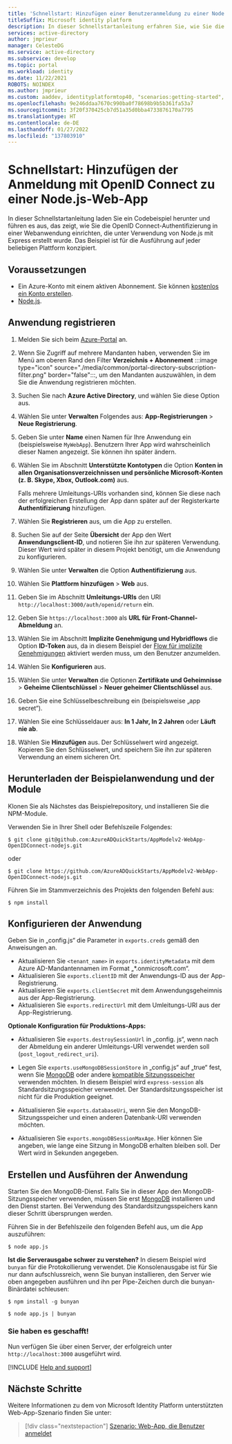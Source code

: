 ```yaml
---
title: 'Schnellstart: Hinzufügen einer Benutzeranmeldung zu einer Node.js-Web-App | Azure'
titleSuffix: Microsoft identity platform
description: In dieser Schnellstartanleitung erfahren Sie, wie Sie die Authentifizierung in einer Node.js-Webanwendung mit OpenID Connect implementieren.
services: active-directory
author: jmprieur
manager: CelesteDG
ms.service: active-directory
ms.subservice: develop
ms.topic: portal
ms.workload: identity
ms.date: 11/22/2021
ROBOTS: NOINDEX
ms.author: jmprieur
ms.custom: aaddev, identityplatformtop40, "scenarios:getting-started", "languages:ASP.NET", devx-track-js, mode-api
ms.openlocfilehash: 9e246ddaa7670c990ba0f78698b9b5b361fa53a7
ms.sourcegitcommit: 3f20f370425cb7d51a35d0bba4733876170a7795
ms.translationtype: HT
ms.contentlocale: de-DE
ms.lasthandoff: 01/27/2022
ms.locfileid: "137803910"
---
```

# <a name="quickstart-add-sign-in-using-openid-connect-to-a-nodejs-web-app"></a>Schnellstart: Hinzufügen der Anmeldung mit OpenID Connect zu einer Node.js-Web-App

In dieser Schnellstartanleitung laden Sie ein Codebeispiel herunter und führen es aus, das zeigt, wie Sie die OpenID Connect-Authentifizierung in einer Webanwendung einrichten, die unter Verwendung von Node.js mit Express erstellt wurde. Das Beispiel ist für die Ausführung auf jeder beliebigen Plattform konzipiert.

## <a name="prerequisites"></a>Voraussetzungen

- Ein Azure-Konto mit einem aktiven Abonnement. Sie können [kostenlos ein Konto erstellen](https://azure.microsoft.com/free/?WT.mc_id=A261C142F).
- [Node.js](https://nodejs.org/en/download/).

## <a name="register-your-application"></a>Anwendung registrieren

1. Melden Sie sich beim <a href="https://portal.azure.com/" target="_blank">Azure-Portal</a> an.
1. Wenn Sie Zugriff auf mehrere Mandanten haben, verwenden Sie im Menü am oberen Rand den Filter **Verzeichnis + Abonnement** :::image type="icon" source="./media/common/portal-directory-subscription-filter.png" border="false":::, um den Mandanten auszuwählen, in dem Sie die Anwendung registrieren möchten.
1. Suchen Sie nach **Azure Active Directory**, und wählen Sie diese Option aus.
1. Wählen Sie unter **Verwalten** Folgendes aus: **App-Registrierungen** > **Neue Registrierung**.
1. Geben Sie unter **Name** einen Namen für Ihre Anwendung ein (beispielsweise `MyWebApp`). Benutzern Ihrer App wird wahrscheinlich dieser Namen angezeigt. Sie können ihn später ändern.
1. Wählen Sie im Abschnitt **Unterstützte Kontotypen** die Option **Konten in allen Organisationsverzeichnissen und persönliche Microsoft-Konten (z. B. Skype, Xbox, Outlook.com)** aus.

    Falls mehrere Umleitungs-URIs vorhanden sind, können Sie diese nach der erfolgreichen Erstellung der App dann später auf der Registerkarte **Authentifizierung** hinzufügen.

1. Wählen Sie **Registrieren** aus, um die App zu erstellen.
1. Suchen Sie auf der Seite **Übersicht** der App den Wert **Anwendungsclient-ID**, und notieren Sie ihn zur späteren Verwendung. Dieser Wert wird später in diesem Projekt benötigt, um die Anwendung zu konfigurieren.
1. Wählen Sie unter **Verwalten** die Option **Authentifizierung** aus.
1. Wählen Sie **Plattform hinzufügen** > **Web** aus. 
1. Geben Sie im Abschnitt **Umleitungs-URIs** den URI `http://localhost:3000/auth/openid/return` ein.
1. Geben Sie `https://localhost:3000` als **URL für Front-Channel-Abmeldung** an.
1. Wählen Sie im Abschnitt **Implizite Genehmigung und Hybridflows** die Option **ID-Token** aus, da in diesem Beispiel der [Flow für implizite Genehmigungen](./v2-oauth2-implicit-grant-flow.md) aktiviert werden muss, um den Benutzer anzumelden.
1. Wählen Sie **Konfigurieren** aus.
1. Wählen Sie unter **Verwalten** die Optionen **Zertifikate und Geheimnisse** > **Geheime Clientschlüssel** > **Neuer geheimer Clientschlüssel** aus.
1. Geben Sie eine Schlüsselbeschreibung ein (beispielsweise „app secret“).
1. Wählen Sie eine Schlüsseldauer aus: **In 1 Jahr, In 2 Jahren** oder **Läuft nie ab**.
1. Wählen Sie **Hinzufügen** aus. Der Schlüsselwert wird angezeigt. Kopieren Sie den Schlüsselwert, und speichern Sie ihn zur späteren Verwendung an einem sicheren Ort.


## <a name="download-the-sample-application-and-modules"></a>Herunterladen der Beispielanwendung und der Module

Klonen Sie als Nächstes das Beispielrepository, und installieren Sie die NPM-Module.

Verwenden Sie in Ihrer Shell oder Befehlszeile Folgendes:

`$ git clone git@github.com:AzureADQuickStarts/AppModelv2-WebApp-OpenIDConnect-nodejs.git`

oder

`$ git clone https://github.com/AzureADQuickStarts/AppModelv2-WebApp-OpenIDConnect-nodejs.git`

Führen Sie im Stammverzeichnis des Projekts den folgenden Befehl aus:

`$ npm install`

## <a name="configure-the-application"></a>Konfigurieren der Anwendung

Geben Sie in „config.js“ die Parameter in `exports.creds` gemäß den Anweisungen an.

* Aktualisieren Sie `<tenant_name>` in `exports.identityMetadata` mit dem Azure AD-Mandantennamen im Format „\*.onmicrosoft.com“.
* Aktualisieren Sie `exports.clientID` mit der Anwendungs-ID aus der App-Registrierung.
* Aktualisieren Sie `exports.clientSecret` mit dem Anwendungsgeheimnis aus der App-Registrierung.
* Aktualisieren Sie `exports.redirectUrl` mit dem Umleitungs-URI aus der App-Registrierung.

**Optionale Konfiguration für Produktions-Apps:**

* Aktualisieren Sie `exports.destroySessionUrl` in „config. js“, wenn nach der Abmeldung ein anderer Umleitungs-URI verwendet werden soll (`post_logout_redirect_uri`).

* Legen Sie `exports.useMongoDBSessionStore` in „config.js“ auf „true“ fest, wenn Sie [MongoDB](https://www.mongodb.com) oder andere [kompatible Sitzungsspeicher](https://github.com/expressjs/session#compatible-session-stores) verwenden möchten.
In diesem Beispiel wird `express-session` als Standardsitzungsspeicher verwendet. Der Standardsitzungsspeicher ist nicht für die Produktion geeignet.

* Aktualisieren Sie `exports.databaseUri`, wenn Sie den MongoDB-Sitzungsspeicher und einen anderen Datenbank-URI verwenden möchten.

* Aktualisieren Sie `exports.mongoDBSessionMaxAge`. Hier können Sie angeben, wie lange eine Sitzung in MongoDB erhalten bleiben soll. Der Wert wird in Sekunden angegeben.

## <a name="build-and-run-the-application"></a>Erstellen und Ausführen der Anwendung

Starten Sie den MongoDB-Dienst. Falls Sie in dieser App den MongoDB-Sitzungsspeicher verwenden, müssen Sie erst [MongoDB](http://www.mongodb.org/) installieren und den Dienst starten. Bei Verwendung des Standardsitzungsspeichers kann dieser Schritt übersprungen werden.

Führen Sie in der Befehlszeile den folgenden Befehl aus, um die App auszuführen:

```
$ node app.js
```

**Ist die Serverausgabe schwer zu verstehen?** In diesem Beispiel wird `bunyan` für die Protokollierung verwendet. Die Konsolenausgabe ist für Sie nur dann aufschlussreich, wenn Sie bunyan installieren, den Server wie oben angegeben ausführen und ihn per Pipe-Zeichen durch die bunyan-Binärdatei schleusen:

```
$ npm install -g bunyan

$ node app.js | bunyan
```

### <a name="youre-done"></a>Sie haben es geschafft!

Nun verfügen Sie über einen Server, der erfolgreich unter `http://localhost:3000` ausgeführt wird.

[!INCLUDE [Help and support](../../../includes/active-directory-develop-help-support-include.md)]

## <a name="next-steps"></a>Nächste Schritte
Weitere Informationen zu dem von Microsoft Identity Platform unterstützten Web-App-Szenario finden Sie unter:
> [!div class="nextstepaction"]
> [Szenario: Web-App, die Benutzer anmeldet](scenario-web-app-sign-user-overview.md)
